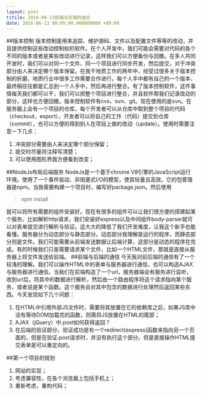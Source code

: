 ```yaml
---
layout: post
titile: 2016-06-13前端与后端的结合
date: 2016-06-13 00:05:00.000000000 +09:00
---
```

##版本控制
版本控制是用来追踪、维护源码、文件以及配置文件等等的改动，并且提供控制这些改动控制权的软件。在个人开发中，我们可能会需要对代码的各个不同的版本或者是某些改动进行记录，这样我们可以方便备份与回撤。在多人共同开发时，我们可以对同一个文件、同一个项目进行同步开发，然后提交，对于冲突部分由人来决定哪个版本保留。在我干地质工作的两年中，经受过很多关于版本控制的折磨，地质行业中很多工作需要合作进行，每个人手中都有自己的一个版本，最终稿往往都是汇总到一个人手中，然后再进行整合。有了版本控制软件，这件事情每天我们都可以干，我们可以把整个项目进行整合，并且软件帮我们记录改动的部分，这样也方便回撤。版本控制软件有cvs、svn、git。现在使用的是svn。在服务器上会有一个项目的仓库，每个开发者可以从仓库中取到整个项目的代码（checkout、export），开发者可以将自己的工作（代码）提交到仓库（commit），也可以方便的得到别人在项目上做的改动（update）。使用时需要注意一下几点：

1. 冲突部分需要由人来决定哪个部分保留；
2. 提交时尽量将注释写清楚；
3. 可以使用图形界面方便看到改变；

##NodeJs布局后端服务
NodeJs是一个基于chrome V8引擎的JavaScript运行环境。使用了一个事件驱动、非阻塞式I/O的模型，使其轻量且高效。它的包管理器是npm。当我需要构建一个项目时，编写好package.json。然后使用
>npm install

就可以将所有需要的组件安装好。现在有很多的组件可以让我们很方便的搭建起某个服务，比如解析http请求，我们安装好express以及中间组件body-parser就可以对表单提交进行解析与验证。这大大的降低了我们开发难度，让我这个新手也能看懂。服务器分为动态部分与静态部分。动态部分我理解是运行的程序，而静态部分则是文件。我们可能需要从前端发送数据让后端计算，这部分是动态的程序在完成。有的时候我们只是需要请求某个文件，比如一个HTML文件，那就是直接从服务器上将文件发送给前端。
##前端与后端的通信
今天我对前后端的通信有了一个较浅的理解。我们可以操作HTML中的表单与服务器进行通信，也可以构造AJAX与服务器进行通信。当我们在前端构造了一个url，服务器端会有服务进行监听，收到url后，将其中的数据进行解析，然后由一个路由程序将这个请求指向某个服务，或者说是某个函数。这个服务会对其中包含的数据进行处理然后返回某些东西。今天发现如下几个问题：

1. 在HTML中引用外部JS文件时，需要将其放置在它的依赖库之后，如果JS库中没有等待DOM加载完的函数，则需将JS放置在HTML的尾部；
2. AJAX（jQuery）中.post如何获得返回？
3. 在后端的验证部分，验证成功是有一个redirect(express)函数来指向另一个页面的，但是在验证.post请求时，并没有执行这个部分。但是直接操作HTML提交表单是可以重定向的。

##第一个项目的规划
1. 网站的实现；
2. 考虑兼容性，在各个浏览器上包括手机上；
3. 重新考虑，重构代码；